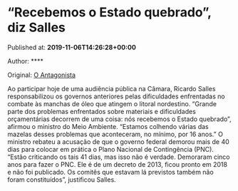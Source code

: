 
# “Recebemos o Estado quebrado”, diz Salles

Published at: **2019-11-06T14:26:28+00:00**

Author: ****

Original: [O Antagonista](https://www.oantagonista.com/brasil/recebemos-o-estado-quebrado-diz-salles/)

Ao participar hoje de uma audiência pública na Câmara, Ricardo Salles responsabilizou os governos anteriores pelas dificuldades enfrentadas no combate às manchas de óleo que atingem o litoral nordestino.
“Grande parte dos problemas enfrentados sobre materiais e dificuldades orçamentárias decorrem de uma coisa: nós recebemos o Estado quebrado”, afirmou o ministro do Meio Ambiente. “Estamos colhendo várias das mazelas desses problemas que aconteceram, no mínimo, por 16 anos.”
O ministro rebateu a acusação de que o governo federal demorou mais de 40 dias para colocar em prática o Plano Nacional de Contingência (PNC).
“Estão criticando os tais 41 dias, mas isso não é verdade. Demoraram cinco anos para fazer o PNC. Ele é de um decreto de 2013, ficou pronto em 2018 e não foi publicado. Os comitês que estavam lá previstos também não foram constituídos”, justificou Salles.
